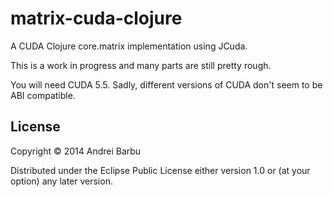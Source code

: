 # matrix-cuda-clojure

A CUDA Clojure core.matrix implementation using JCuda.

This is a work in progress and many parts are still pretty rough.

You will need CUDA 5.5. Sadly, different versions of CUDA don't seem
to be ABI compatible.

## License

Copyright © 2014 Andrei Barbu

Distributed under the Eclipse Public License either version 1.0 or (at
your option) any later version.
